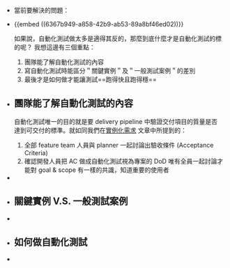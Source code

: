 - 當前要解決的問題：
- {{embed ((6367b949-a858-42b9-ab53-89a8bf46ed02))}}
  
  如果說，自動化測試做太多是適得其反的，那麼到底什麼才是自動化測試的標的呢？ 我想這邊有三個重點：
  1. 團隊能了解自動化測試的內容
  2. 寫自動化測試時能區分＂關鍵實例＂及＂一般測試案例＂的差別
  3. 最後才是如何做才能讓測試==跑得快且跑得穩==
- ## 團隊能了解自動化測試的內容
  自動化測試唯一的目的就是要 delivery pipeline 中驗證交付項目的質量是否達到可交付的標準。就如同我們在[實例化需求](((6367b951-ebca-40fa-ab91-2b2496ce105a))) 文章中所提到的：
  1. 全部 feature team 人員與 planner 一起討論出驗收條件 (Acceptance Criteria)
  2. 確認開發人員把 AC 做成自動化測試視為專案的 DoD
  唯有全員一起討論才能對 goal & scope 有一樣的共識，知道重要的使用者
-
- ## 關鍵實例 V.S. 一般測試案例
-
- ## 如何做自動化測試
-